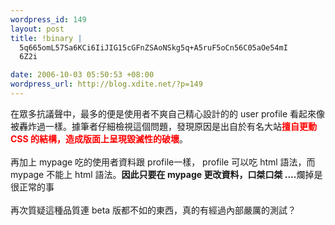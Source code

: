 ```yaml
--- 
wordpress_id: 149
layout: post
title: !binary |
  5q665omL57Sa6KCi6IiJIG15cGFnZSAoNSkg5q+A5ruF5oCn56C05aOe54mI
  6Z2i

date: 2006-10-03 05:50:53 +08:00
wordpress_url: http://blog.xdite.net/?p=149
---
```

在眾多抗議聲中，最多的便是使用者不爽自己精心設計的的 user profile 看起來像被轟炸過一樣。據筆者仔細檢視這個問題，發現原因是出自於有名大站<font color="#ff0000"><strong>擅自更動 CSS 的結構，造成版面上呈現毀滅性的破壞</strong></font>。<br /><br />再加上 mypage 吃的使用者資料跟 profile一樣， profile 可以吃 html 語法，而 mypage 不能上 html 語法。<strong>因此只要在 mypage 更改資料，口桀口桀 ....</strong>爛掉是很正常的事<br /><br />再次質疑這種品質連 beta 版都不如的東西，真的有經過內部嚴厲的測試？
